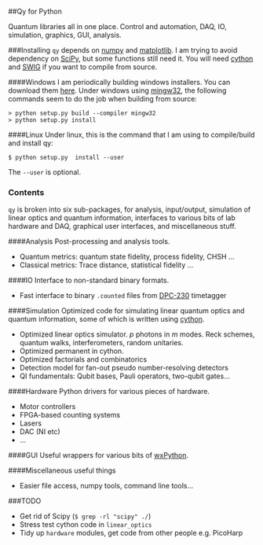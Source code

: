 ##Qy for Python

Quantum libraries all in one place. Control and automation, DAQ, IO, simulation, graphics, GUI, analysis.

###Installing 
`qy` depends on [numpy](http://numpy.org) and [matplotlib](http://matplotlib.org). I am trying to avoid dependency on [SciPy](http://scipy.org), but some functions still need it. You will need [cython](http://cython.org) and [SWIG](http://swig.org) if you want to compile from source.

####Windows
I am periodically building windows installers. You can download them [here](https://github.com/peteshadbolt/qy/tree/master/dist).
Under windows using [mingw32](http://www.mingw.org/), the following commands seem to do the job when building from source:

    > python setup.py build --compiler mingw32
    > python setup.py install

####Linux
Under linux, this is the command that I am using to compile/build and install qy:

    $ python setup.py  install --user

The `--user` is optional.

### Contents

`qy` is broken into six sub-packages, for analysis, input/output, simulation of linear optics and quantum information, interfaces to various bits of lab hardware and DAQ, graphical user interfaces, and miscellaneous stuff.

####Analysis
Post-processing and analysis tools.
- Quantum metrics: quantum state fidelity, process fidelity, CHSH ...
- Classical metrics: Trace distance, statistical fidelity ...

####IO
Interface to non-standard binary formats.
- Fast interface to binary `.counted` files from [DPC-230](http://www.becker-hickl.com/pdf/dbdpc3.pdf) timetagger

####Simulation
Optimized code for simulating linear quantum optics and quantum information, some of which is written using [cython](http://www.cython.org).
- Optimized linear optics simulator. *p* photons in *m* modes. Reck schemes, quantum walks, interferometers, random unitaries.
- Optimized permanent in cython.
- Optimized factorials and combinatorics
- Detection model for fan-out pseudo number-resolving detectors
- QI fundamentals: Qubit bases, Pauli operators, two-qubit gates...

####Hardware
Python drivers for various pieces of hardware.
- Motor controllers
- FPGA-based counting systems
- Lasers
- DAC (NI etc)
- ...

####GUI
Useful wrappers for various bits of [wxPython](http://wxpython.org).

####Miscellaneous useful things
- Easier file access, numpy tools, command line tools...

###TODO
- Get rid of Scipy (`$ grep -rl "scipy" ./`) 
- Stress test cython code in `linear_optics`
- Tidy up `hardware` modules, get code from other people e.g. PicoHarp
